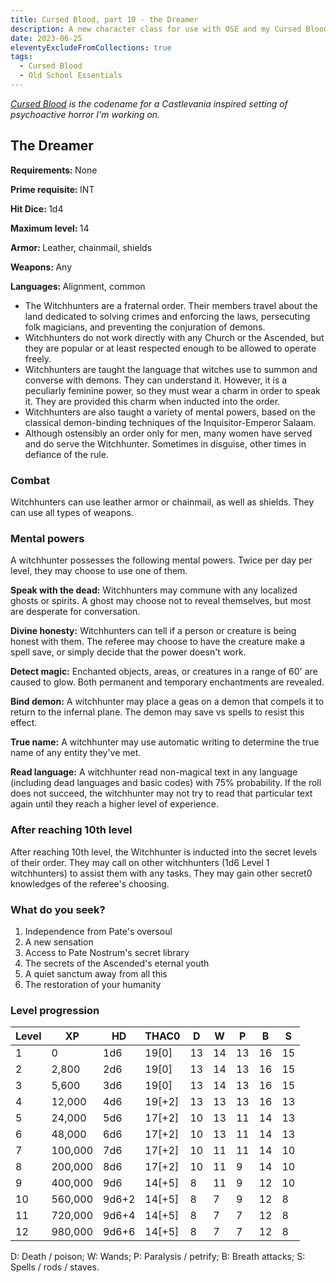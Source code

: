 ```yaml
---
title: Cursed Blood, part 10 - the Dreamer
description: A new character class for use with OSE and my Cursed Blood setting
date: 2023-06-25
eleventyExcludeFromCollections: true
tags:
  - Cursed Blood
  - Old School Essentials
---
```


_[Cursed Blood](/tags/cursed-blood/) is the codename for a Castlevania inspired setting of psychoactive horror I'm working on._

<div class="ose-class sheet">
<h2 class="ose-class-title">The Dreamer</h2>
<div class="ose-class-stats">
  <p><strong>Requirements: </strong><span>None</span></p>
  <p><strong>Prime requisite: </strong><span>INT</span></p>
  <p><strong>Hit Dice: </strong><span>1d4</span></p>
  <p><strong>Maximum level: </strong><span>14</span></p>
  <p><strong>Armor: </strong><span>Leather, chainmail, shields</span></p>
  <p><strong>Weapons: </strong><span>Any</span></p>
  <p><strong>Languages: </strong><span>Alignment, common</span></p>
</div>

<ul>
<li>The Witchhunters are a fraternal order. Their members travel about the land dedicated to solving crimes and enforcing the laws, persecuting folk magicians, and preventing the conjuration of demons.</li>
<li>Witchhunters do not work directly with any Church or the Ascended, but they are popular or at least respected enough to be allowed to operate freely.</li>
<li>Witchhunters are taught the language that witches use to summon and converse with demons. They can understand it. However, it is a peculiarly feminine power, so they must wear a charm in order to speak it. They are provided this charm when inducted into the order.</li>
<li>Witchhunters are also taught a variety of mental powers, based on the classical demon-binding techniques of the Inquisitor-Emperor Salaam.</li>
<li>Although ostensibly an order only for men, many women have served and do serve the Witchhunter. Sometimes in disguise, other times in defiance of the rule.</li>
</ul>

<div class="ose-class-feature">
<h3>Combat</h3>
<p>Witchhunters can use leather armor or chainmail, as well as shields. They can use all types of weapons.</p>
</div>

<div class="ose-class-feature">
<h3>Mental powers</h3>
<p>A witchhunter possesses the following mental powers. Twice per day per level, they may choose to use one of them.</p>
<p><strong>Speak with the dead:</strong> Witchhunters may commune with any localized ghosts or spirits. A ghost may choose not to reveal themselves, but most are desperate for conversation.</p>
<p><strong>Divine honesty:</strong> Witchhunters can tell if a person or creature is being honest with them. The referee may choose to have the creature make a spell save, or simply decide that the power doesn't work.</p>
<p><strong>Detect magic:</strong> Enchanted objects, areas, or creatures in a range of 60' are caused to glow. Both permanent and temporary enchantments are revealed. </p>
<p><strong>Bind demon:</strong> A witchhunter may place a geas on a demon that compels it to return to the infernal plane. The demon may save vs spells to resist this effect.</p>
<p><strong>True name:</strong> A witchhunter may use automatic writing to determine the true name of any entity they've met.</p>
<p><strong>Read language:</strong> A witchhunter read non-magical text in any language (including dead languages and basic codes) with 75% probability. If the roll does not succeed, the witchhunter may not try to read that particular text again until they reach a higher level of experience.</p>
</div>

<div class="ose-class-feature">
<h3>After reaching 10th level</h3>
<p>After reaching 10th level, the Witchhunter is inducted into the secret levels of their order. They may call on other witchhunters (1d6 Level 1 witchhunters) to assist them with any tasks. They may gain other secret0 knowledges of the referee's choosing.</p>
</div>

<div class="ose-class-feature">
<h3>What do you seek?</h3>
<ol>
<li>Independence from Pate's oversoul</li>
<li>A new sensation</li>
<li>Access to Pate Nostrum's secret library</li>
<li>The secrets of the Ascended's eternal youth</li>
<li>A quiet sanctum away from all this</li>
<li>The restoration of your humanity</li>
</ol>
</div>

<div class="ose-level-progession">
  <h3>Level progression</h3>

| Level | XP      | HD    | THAC0  | D   | W   | P   | B   | S   |
| ----- | ------- | ----- | ------ | --- | --- | --- | --- | --- |
| 1     | 0       | 1d6   | 19[0]  | 13  | 14  | 13  | 16  | 15  |
| 2     | 2,800   | 2d6   | 19[0]  | 13  | 14  | 13  | 16  | 15  |
| 3     | 5,600   | 3d6   | 19[0]  | 13  | 14  | 13  | 16  | 15  |
| 4     | 12,000  | 4d6   | 19[+2] | 13  | 13  | 13  | 16  | 13  |
| 5     | 24,000  | 5d6   | 17[+2] | 10  | 13  | 11  | 14  | 13  |
| 6     | 48,000  | 6d6   | 17[+2] | 10  | 13  | 11  | 14  | 13  |
| 7     | 100,000 | 7d6   | 17[+2] | 10  | 11  | 11  | 14  | 10  |
| 8     | 200,000 | 8d6   | 17[+2] | 10  | 11  | 9   | 14  | 10  |
| 9     | 400,000 | 9d6   | 14[+5] | 8   | 11  | 9   | 12  | 10  |
| 10    | 560,000 | 9d6+2 | 14[+5] | 8   | 7   | 9   | 12  | 8   |
| 11    | 720,000 | 9d6+4 | 14[+5] | 8   | 7   | 7   | 12  | 8   |
| 12    | 980,000 | 9d6+6 | 14[+5] | 8   | 7   | 7   | 12  | 8   |

D: Death / poison; W: Wands;
P: Paralysis / petrify; B: Breath attacks; S: Spells / rods / staves.

</div>

</div>
